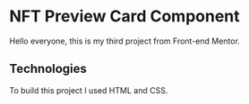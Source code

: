 # NFT Preview Card Component
Hello everyone, this is my third project from Front-end Mentor.

## Technologies
To build this project I used HTML and CSS.